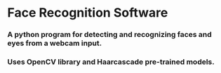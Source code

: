 # Face Recognition Software

 ### A python program for detecting and recognizing faces and eyes from a webcam input.
 ### Uses OpenCV library and Haarcascade pre-trained models.
